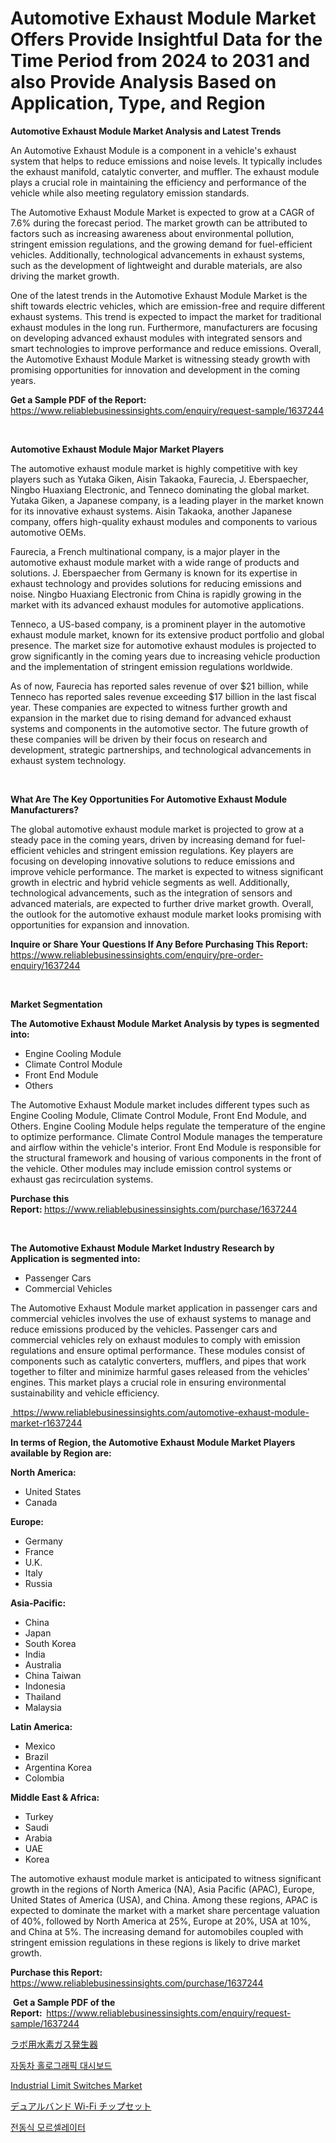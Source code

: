 <p><h1>Automotive Exhaust Module Market Offers Provide Insightful Data for the Time Period from 2024 to 2031 and also Provide Analysis Based on Application, Type, and Region</h1></p><p><strong>Automotive Exhaust Module Market Analysis and Latest Trends</strong></p>
<p><p>An Automotive Exhaust Module is a component in a vehicle's exhaust system that helps to reduce emissions and noise levels. It typically includes the exhaust manifold, catalytic converter, and muffler. The exhaust module plays a crucial role in maintaining the efficiency and performance of the vehicle while also meeting regulatory emission standards.</p><p>The Automotive Exhaust Module Market is expected to grow at a CAGR of 7.6% during the forecast period. The market growth can be attributed to factors such as increasing awareness about environmental pollution, stringent emission regulations, and the growing demand for fuel-efficient vehicles. Additionally, technological advancements in exhaust systems, such as the development of lightweight and durable materials, are also driving the market growth.</p><p>One of the latest trends in the Automotive Exhaust Module Market is the shift towards electric vehicles, which are emission-free and require different exhaust systems. This trend is expected to impact the market for traditional exhaust modules in the long run. Furthermore, manufacturers are focusing on developing advanced exhaust modules with integrated sensors and smart technologies to improve performance and reduce emissions. Overall, the Automotive Exhaust Module Market is witnessing steady growth with promising opportunities for innovation and development in the coming years.</p></p>
<p><strong>Get a Sample PDF of the Report:&nbsp;</strong> <a href="https://www.reliablebusinessinsights.com/enquiry/request-sample/1637244">https://www.reliablebusinessinsights.com/enquiry/request-sample/1637244</a></p>
<p>&nbsp;</p>
<p><strong>Automotive Exhaust Module Major Market Players</strong></p>
<p><p>The automotive exhaust module market is highly competitive with key players such as Yutaka Giken, Aisin Takaoka, Faurecia, J. Eberspaecher, Ningbo Huaxiang Electronic, and Tenneco dominating the global market. Yutaka Giken, a Japanese company, is a leading player in the market known for its innovative exhaust systems. Aisin Takaoka, another Japanese company, offers high-quality exhaust modules and components to various automotive OEMs.</p><p>Faurecia, a French multinational company, is a major player in the automotive exhaust module market with a wide range of products and solutions. J. Eberspaecher from Germany is known for its expertise in exhaust technology and provides solutions for reducing emissions and noise. Ningbo Huaxiang Electronic from China is rapidly growing in the market with its advanced exhaust modules for automotive applications.</p><p>Tenneco, a US-based company, is a prominent player in the automotive exhaust module market, known for its extensive product portfolio and global presence. The market size for automotive exhaust modules is projected to grow significantly in the coming years due to increasing vehicle production and the implementation of stringent emission regulations worldwide.</p><p>As of now, Faurecia has reported sales revenue of over $21 billion, while Tenneco has reported sales revenue exceeding $17 billion in the last fiscal year. These companies are expected to witness further growth and expansion in the market due to rising demand for advanced exhaust systems and components in the automotive sector. The future growth of these companies will be driven by their focus on research and development, strategic partnerships, and technological advancements in exhaust system technology.</p></p>
<p>&nbsp;</p>
<p><strong>What Are The Key Opportunities For Automotive Exhaust Module Manufacturers?</strong></p>
<p><p>The global automotive exhaust module market is projected to grow at a steady pace in the coming years, driven by increasing demand for fuel-efficient vehicles and stringent emission regulations. Key players are focusing on developing innovative solutions to reduce emissions and improve vehicle performance. The market is expected to witness significant growth in electric and hybrid vehicle segments as well. Additionally, technological advancements, such as the integration of sensors and advanced materials, are expected to further drive market growth. Overall, the outlook for the automotive exhaust module market looks promising with opportunities for expansion and innovation.</p></p>
<p><strong>Inquire or Share Your Questions If Any Before Purchasing This Report:</strong> <a href="https://www.reliablebusinessinsights.com/enquiry/pre-order-enquiry/1637244">https://www.reliablebusinessinsights.com/enquiry/pre-order-enquiry/1637244</a></p>
<p>&nbsp;</p>
<p><strong>Market Segmentation</strong></p>
<p><strong>The Automotive Exhaust Module Market Analysis by types is segmented into:</strong></p>
<p><ul><li>Engine Cooling Module</li><li>Climate Control Module</li><li>Front End Module</li><li>Others</li></ul></p>
<p><p>The Automotive Exhaust Module market includes different types such as Engine Cooling Module, Climate Control Module, Front End Module, and Others. Engine Cooling Module helps regulate the temperature of the engine to optimize performance. Climate Control Module manages the temperature and airflow within the vehicle's interior. Front End Module is responsible for the structural framework and housing of various components in the front of the vehicle. Other modules may include emission control systems or exhaust gas recirculation systems.</p></p>
<p><strong>Purchase this Report:&nbsp;</strong><a href="https://www.reliablebusinessinsights.com/purchase/1637244">https://www.reliablebusinessinsights.com/purchase/1637244</a></p>
<p>&nbsp;</p>
<p><strong>The Automotive Exhaust Module Market Industry Research by Application is segmented into:</strong></p>
<p><ul><li>Passenger Cars</li><li>Commercial Vehicles</li></ul></p>
<p><p>The Automotive Exhaust Module market application in passenger cars and commercial vehicles involves the use of exhaust systems to manage and reduce emissions produced by the vehicles. Passenger cars and commercial vehicles rely on exhaust modules to comply with emission regulations and ensure optimal performance. These modules consist of components such as catalytic converters, mufflers, and pipes that work together to filter and minimize harmful gases released from the vehicles' engines. This market plays a crucial role in ensuring environmental sustainability and vehicle efficiency.</p></p>
<p><a href="https://www.reliablebusinessinsights.com/automotive-exhaust-module-market-r1637244">&nbsp;https://www.reliablebusinessinsights.com/automotive-exhaust-module-market-r1637244</a></p>
<p><strong>In terms of Region, the Automotive Exhaust Module Market Players available by Region are:</strong></p>
<p>
    <p> <strong> North America: </strong>
        <ul>
            <li>United States</li>
            <li>Canada</li>
        </ul>
        </p> 
    <p> <strong> Europe: </strong>
        <ul>
            <li>Germany</li>
            <li>France</li>
            <li>U.K.</li>
            <li>Italy</li>
            <li>Russia</li>
        </ul>
        </p> 
    <p> <strong> Asia-Pacific: </strong>
        <ul>
            <li>China</li>
            <li>Japan</li>
            <li>South Korea</li>
            <li>India</li>
            <li>Australia</li>
            <li>China Taiwan</li>
            <li>Indonesia</li>
            <li>Thailand</li>
            <li>Malaysia</li>
        </ul>
        </p> 
    <p> <strong> Latin America: </strong>
        <ul>
            <li>Mexico</li>
            <li>Brazil</li>
            <li>Argentina Korea</li>
            <li>Colombia</li>
        </ul>
        </p> 
    <p> <strong> Middle East & Africa: </strong>
        <ul>
            <li>Turkey</li>
            <li>Saudi</li>
            <li>Arabia</li>
            <li>UAE</li>
            <li>Korea</li>
        </ul>
    </p>
    </p>
<p><p>The automotive exhaust module market is anticipated to witness significant growth in the regions of North America (NA), Asia Pacific (APAC), Europe, United States of America (USA), and China. Among these regions, APAC is expected to dominate the market with a market share percentage valuation of 40%, followed by North America at 25%, Europe at 20%, USA at 10%, and China at 5%. The increasing demand for automobiles coupled with stringent emission regulations in these regions is likely to drive market growth.</p></p>
<p><strong>Purchase this Report: </strong><a href="https://www.reliablebusinessinsights.com/purchase/1637244">https://www.reliablebusinessinsights.com/purchase/1637244</a></p>
<p>&nbsp;<strong>Get a Sample PDF of the Report:&nbsp;&nbsp;</strong><a href="https://www.reliablebusinessinsights.com/enquiry/request-sample/1637244">https://www.reliablebusinessinsights.com/enquiry/request-sample/1637244</a></p>
<p><strong></strong></p>
<p><p><a href="https://github.com/lababdou/Market-Research-Report-List-4/blob/main/360909492669.md">ラボ用水素ガス発生器</a></p><p><a href="https://github.com/nigaleamar09/Market-Research-Report-List-1/blob/main/968677784180.md">자동차 홀로그래픽 대시보드</a></p><p><a href="https://issuu.com/reportprime-2/docs/industrial-limit-switches-market-size-2030.pptx">Industrial Limit Switches Market</a></p><p><a href="https://medium.com/@maureenbiologist34/%E3%83%87%E3%83%A5%E3%82%A2%E3%83%AB%E3%83%90%E3%83%B3%E3%83%89wi-fi%E3%83%81%E3%83%83%E3%83%97%E3%82%BB%E3%83%83%E3%83%88%E5%B8%82%E5%A0%B4%E3%81%AE%E3%83%88%E3%83%AC%E3%83%B3%E3%83%89%E3%81%A8%E5%B8%82%E5%A0%B4%E5%88%86%E6%9E%90%E3%81%AF-2024%E5%B9%B4%E3%81%8B%E3%82%892031%E5%B9%B4%E3%81%BE%E3%81%A7%E3%81%AE%E4%BA%88%E6%B8%AC%E3%81%A7%E3%81%99-c7b6e4a5220c">デュアルバンド Wi-Fi チップセット</a></p><p><a href="https://medium.com/@costelcaramitru2022/%EB%AA%B0%EC%8A%88%EB%A0%88%EC%9D%B4%ED%84%B0-%EC%8B%9C%EC%9E%A5-%EC%8B%9C%EC%9E%A5-cagr-%EC%8B%9C%EC%9E%A5-%EB%8F%99%ED%96%A5-%EB%B0%8F-%EC%84%B1%EC%9E%A5-%EC%A0%84%EB%9E%B5%EC%97%90-%EB%8C%80%ED%95%9C-%ED%86%B5%EC%B0%B0%EB%A0%A5-7753877c7772">전동식 모르셀레이터</a></p></p>